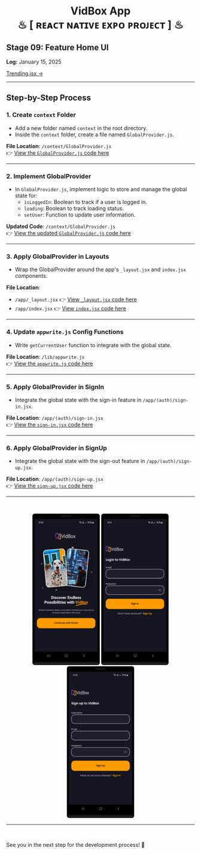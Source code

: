 <h1 align="center" >  VidBox App <br> ♨ [ ʀᴇᴀᴄᴛ ɴᴀᴛɪᴠᴇ ᴇxᴘᴏ ᴘʀᴏᴊᴇᴄᴛ ] ♨</h1>


## Stage 09: Feature Home UI 
**Log:** January 15, 2025  

[ Trending.jsx -> ](./components/Trending.jsx)

---

## Step-by-Step Process  

### 1. Create `context` Folder  
- Add a new folder named `context` in the root directory.  
- Inside the `context` folder, create a file named `GlobalProvider.js`.  

**File Location**: `/context/GlobalProvider.js`  
👉 [View the `GlobalProvider.js` code here](./context/GlobalProvider.js)  

---

### 2. Implement GlobalProvider  
- In `GlobalProvider.js`, implement logic to store and manage the global state for:  
  - `isLoggedIn`: Boolean to track if a user is logged in.  
  - `loading`: Boolean to track loading status.  
  - `setUser`: Function to update user information.  

**Updated Code**: `/context/GlobalProvider.js`  
👉 [View the updated `GlobalProvider.js` code here](./context/GlobalProvider.js)  

---

### 3. Apply GlobalProvider in Layouts  
- Wrap the GlobalProvider around the app's `_layout.jsx` and `index.jsx` components.  

**File Location**:  
- `/app/_layout.jsx` 👉 [View `_layout.jsx` code here](./app/_layout.jsx)  
- `/app/index.jsx` 👉 [View `index.jsx` code here](./app/index.jsx)  

---

### 4. Update `appwrite.js` Config Functions  
- Write `getCurrentUser` function to integrate with the global state.  

**File Location**: `/lib/appwrite.js`  
👉 [View the `appwrite.js` code here](./lib/appwrite.js)  

---

### 5. Apply GlobalProvider in SignIn  
- Integrate the global state with the sign-in feature in `/app/(auth)/sign-in.jsx`.  

**File Location**: `/app/(auth)/sign-in.jsx`  
👉 [View the `sign-in.jsx` code here](./app/(auth)/sign-in.jsx)  

---

### 6. Apply GlobalProvider in SignUp  
- Integrate the global state with the sign-out feature in `/app/(auth)/sign-up.jsx`.  

**File Location**: `/app/(auth)/sign-up.jsx`  
👉 [View the `sign-up.jsx` code here](./app/(auth)/sign-up.jsx)  



---

<br/>

<p align="center">
<img src="./_archive/screenshot_01.png" width=180>
<img src="./_archive/screenshot_02.png" width=180>
<img src="./_archive/screenshot_03.png" width=180>
</p>

---
<br/>

See you in the next step for the development process! 🚀